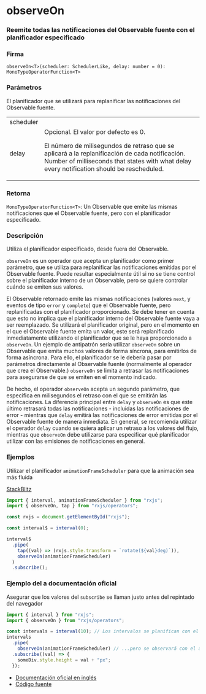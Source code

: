 # observeOn

### Reemite todas las notificaciones del Observable fuente con el planificador especificado

### Firma

`observeOn<T>(scheduler: SchedulerLike, delay: number = 0): MonoTypeOperatorFunction<T>`

### Parámetros

<table>
<tr><td>scheduler</td>El planificador que se utilizará para replanificar las notificaciones del Observable fuente.<td></td></tr>
<tr><td>delay</td><td>Opcional. El valor por defecto es 0.

El número de milisegundos de retraso que se aplicará a la replanificación de cada notificación.
Number of milliseconds that states with what delay every notification should be rescheduled.</td></tr>

</table>

### Retorna

`MonoTypeOperatorFunction<T>`: Un Observable que emite las mismas notificaciones que el Observable fuente, pero con el planificador especificado.

### Descripción

Utiliza el planificador especificado, desde fuera del Observable.

`observeOn` es un operador que acepta un planificador como primer parámetro, que se utiliza para replanificar las notificaciones emitidas por el Observable fuente. Puede resultar especialmente útil si no se tiene control sobre el planificador interno de un Observable, pero se quiere controlar cuándo se emiten sus valores.

El Observable retornado emite las mismas notificaciones (valores `next`, y eventos de tipo `error` y `complete`) que el Observable fuente, pero replanificadas con el planificador proporcionado. Se debe tener en cuenta que esto no implica que el planificador interno del Observable fuente vaya a ser reemplazado. Se utilizará el planificador original, pero en el momento en el que el Observable fuente emita un valor, este será replanificado inmediatamente utilizando el planificador que se le haya proporcionado a `observeOn`. Un ejemplo de antipatrón sería utilizar `observeOn` sobre un Observable que emita muchos valores de forma síncrona, para emitirlos de forma asíncrona. Para ello, el planificador se le debería pasar por parámetros directamente al Observable fuente (normalmente al operador que crea el Observable.) `observeOn` se limita a retrasar las notificaciones para asegurarse de que se emiten en el momento indicado.

De hecho, el operador `observeOn` acepta un segundo parámetro, que especifica en milisegundos el retraso con el que se emitirán las notificaciones. La diferencia principal entre `delay` y `observeOn` es que este último retrasará todas las notificaciones - incluidas las notificaciones de error - mientras que `delay` emitirá las notificaciones de error emitidas por el Observable fuente de manera inmediata. En general, se recomienda utilizar el operador `delay` cuando se quiera aplicar un retraso a los valores del flujo, mientras que `observeOn` debe utilizarse para especificar qué planificador utilizar con las emisiones de notificaciones en general.

### Ejemplos

Utilizar el planificador `animationFrameScheduler` para que la animación sea más fluida

[StackBlitz](https://stackblitz.com/edit/rxjs-observeon-1?file=index.ts)

```javascript
import { interval, animationFrameScheduler } from "rxjs";
import { observeOn, tap } from "rxjs/operators";

const rxjs = document.getElementById("rxjs");

const interval$ = interval(0);

interval$
  .pipe(
    tap((val) => (rxjs.style.transform = `rotate(${val}deg)`)),
    observeOn(animationFrameScheduler)
  )
  .subscribe();
```

### Ejemplo del a documentación oficial

Asegurar que los valores del `subscribe` se llaman justo antes del repintado del navegador

```javascript
import { interval } from "rxjs";
import { observeOn } from "rxjs/operators";

const intervals = interval(10); // Los intervalos se planifican con el asyncScheduler por defecto...
intervals
  .pipe(
    observeOn(animationFrameScheduler) // ...pero se observará con el animationFrameScheduler para asegurar una animación fluida
  .subscribe((val) => {
    someDiv.style.height = val + "px";
  });
```

- [Documentación oficial en inglés](https://rxjs-dev.firebaseapp.com/api/operators/observeOn)
- [Código fuente](https://github.com/ReactiveX/rxjs/blob/master/src/internal/operators/observeOn.ts)
